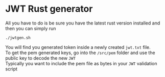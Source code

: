 # JWT Rust generator

All you have to do is be sure you have the latest rust version installed and then you can simply run
```
./jwtgen.sh
```
You will find you generated token inside a newly created `jwt.txt` file.     
To get the pem generated keys, go into the `/src/pem` folder and use the public key to decode the new `JWT`    
Typically you want to include the pem file as bytes in your `JWT` validation script    
